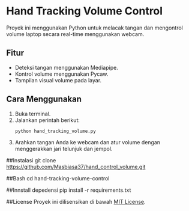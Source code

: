 # Hand Tracking Volume Control

Proyek ini menggunakan Python untuk melacak tangan dan mengontrol volume laptop secara real-time menggunakan webcam.

## Fitur
- Deteksi tangan menggunakan Mediapipe.
- Kontrol volume menggunakan Pycaw.
- Tampilan visual volume pada layar.

## Cara Menggunakan
1. Buka terminal.
2. Jalankan perintah berikut:
   ```bash
   python hand_tracking_volume.py
3. Arahkan tangan Anda ke webcam dan atur volume dengan menggerakkan jari telunjuk dan jempol.

##Instalasi 
git clone https://github.com/Masbiasa37/hand_control_volume.git

##Bash 
cd hand-tracking-volume-control

##Innstall depedensi
pip install -r requirements.txt

##License
Proyek ini dilisensikan di bawah [MIT License](LICENSE).
